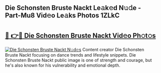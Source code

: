 ## Die Schonsten Bruste Nackt Le𝚊k𝚎d N𝚞𝚍e - Part-Mu8 Vid𝚎o Le𝚊ks Photos 1ZLkC

# <h2><a href="http://fb37de.evod.top/?m=Die+Schonsten+Bruste+Nackt">🔗 👉🔴 Die Schonsten Bruste Nackt Vid𝚎o Ph𝚘t𝚘s</a></h2>

[![Die Schonsten Bruste Nackt N𝚞d𝚎s](https://i.imgur.com/8V9OHl7.gif)](http://fb37de.evod.top/?m=Die+Schonsten+Bruste+Nackt)
Content creator Die Schonsten Bruste Nackt focusing on dance trends and lifestyle snippets. Die Schonsten Bruste Nackt public image is one of strength and courage, but he's also known for his vulnerability and emotional depth. 

